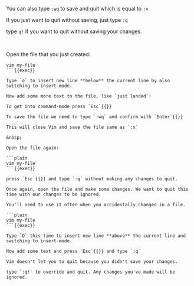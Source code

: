 You can also type `:wq` to save and quit which is equal to `:x`

If you just want to quit without saving, just type `:q`

type `q!` if you want to quit without saving your changes.

&nbsp;

Open the file that you just created:

```plain
vim my-file
```{{exec}}

Type `o` to insert new line **below** the current line by also switching to insert-mode.

Now add some more text to the file, like `just landed`!

To get into command-mode press `Esc`{{}}

To save the file we need to type `:wq` and confirm with `Enter`{{}}

This will close Vim and save the file same as `:x`

&nbsp;

Open the file again:

```plain
vim my-file
```{{exec}}

press `Esc`{{}} and type `:q` without making any changes to quit.

Once again, open the file and make some changes. We want to quit this time with our changes to be ignored. 

You'll need to use it often when you accidentally changed in a file.

```plain
vim my-file
```{{exec}}

Type `O` this time to insert new line **above** the current line and switching to insert-mode.

Now add some text and press `Esc`{{}} and type `:q`

Vim doesn't let you to quit because you didn't save your changes. 

type `:q!` to override and quit. Any changes you've made will be ignored.